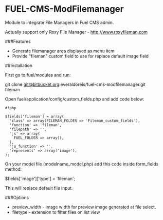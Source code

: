 # FUEL-CMS-ModFilemanager

Module to integrate File Managers in Fuel CMS admin.

Actually support only Roxy File Manager - <a href="http://www.roxyfileman.com/">http://www.roxyfileman.com</a>

###Features
- Generate filemanager area displayed as menu item
- Provide "fileman" custom field to use for replace default image field

##Installation

First go to fuel/modules and run: 

git clone git@bitbucket.org:everaldoreis/fuel-cms-modfilemanager.git fileman

Open fuel/application/config/custom_fields.php and add code below:

```
#!php

$fields['fileman'] = array(
  'class' => array(FILEMAN_FOLDER => 'Fileman_custom_fields'),
  'function' => 'fileman',
  'filepath' => '',
  'js' => array(
    FUEL_FOLDER => array(),
  ),
  'js_function' => '',
  'represents' => array('image'),
);

```

On your model file (modelname_model.php) add this code inside form_fields method:

$fields['image']['type'] = 'fileman';

This will replace default file input.

###Options

- preview_width - image width for preview image generated at file select.
- filetype - extension to filter files on list view